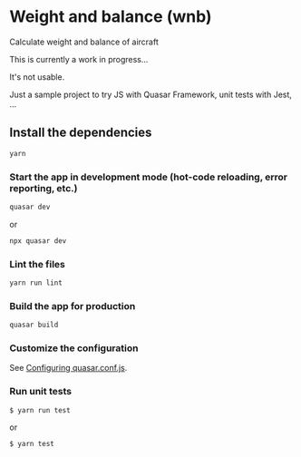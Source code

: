 # Weight and balance (wnb)

Calculate weight and balance of aircraft

This is currently a work in progress...

It's not usable.

Just a sample project to try JS with Quasar Framework, unit tests with Jest, ...

## Install the dependencies
```bash
yarn
```

### Start the app in development mode (hot-code reloading, error reporting, etc.)
```bash
quasar dev
```

or

```bash
npx quasar dev
```

### Lint the files
```bash
yarn run lint
```

### Build the app for production
```bash
quasar build
```

### Customize the configuration
See [Configuring quasar.conf.js](https://quasar.dev/quasar-cli/quasar-conf-js).

### Run unit tests
```bash
$ yarn run test
```

or 

```bash
$ yarn test
```
